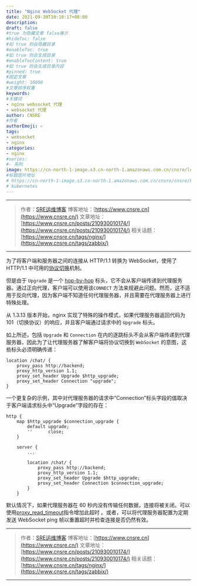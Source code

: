 ```yaml
---
title: "Nginx WebSocket 代理"
date: 2021-09-30T10:10:17+08:00
description: 
draft: false
#true 为隐藏文章 false展示
#hideToc: false
#如 true 则会隐藏目录
#enableToc: true
#如 true 则会生成目录
#enableTocContent: true
#如 true 则会生成目录内容
#pinned: true  
#固定文章
#weight: 10000
#文章排序权重
keywords:
#关键词
- nginx websocket 代理
- websocket 代理
author: CNSRE    
#作者
authorEmoji: ✍
tags:
- websocket
- nginx
categories:
- nginx
#series:
#- 系列
image: https://cn-north-1-image.s3.cn-north-1.amazonaws.com.cn/cnsre/logo/nginx.png
#标题图片地址
# https://cn-north-1-image.s3.cn-north-1.amazonaws.com.cn/cnsre/cnsre/kubernetes.png
# kubernetes
---
```


---
> 作者：[SRE运维博客](https://www.cnsre.cn/)
> 博客地址：[https://www.cnsre.cn](https://www.cnsre.cn/)
> 文章地址：[https://www.cnsre.cn/posts/210930010174/](https://www.cnsre.cn/posts/210930010174/)
> 相关话题：[https://www.cnsre.cn/tags/nginx/](https://www.cnsre.cn/tags/zabbix/)
---


为了将客户端和服务器之间的连接从 HTTP/1.1 转换为 WebSocket，使用了 HTTP/1.1 中可用的[协议切换](https://tools.ietf.org/html/rfc2616#section-14.42)机制。

但是由于 `Upgrade` 是一个 [hop-by-hop](https://tools.ietf.org/html/rfc2616#section-13.5.1) 标头，它不会从客户端传递到代理服务器。通过正向代理，客户端可以使用该`CONNECT` 方法来规避此问题。然而，这不适用于反向代理，因为客户端不知道任何代理服务器，并且需要在代理服务器上进行特殊处理。

从 1.3.13 版本开始，nginx 实现了特殊的操作模式，如果代理服务器返回代码为 101（切换协议）的响应，并且客户端通过请求中的 `Upgrade` 标头。

如上所述，包括 `Upgrade` 和 `Connection` 在内的逐跳标头不会从客户端传递到代理服务器，因此为了让代理服务器了解客户端将协议切换到 `WebSocket` 的意图，这些标头必须明确传递：

```shell
location /chat/ {
    proxy_pass http://backend;
    proxy_http_version 1.1;
    proxy_set_header Upgrade $http_upgrade;
    proxy_set_header Connection "upgrade";
}
```

一个更复杂的示例，其中对代理服务器的请求中“Connection”标头字段的值取决于客户端请求标头中“Upgrade”字段的存在：

```shell
http {
    map $http_upgrade $connection_upgrade {
        default upgrade;
        ''      close;
    }

    server {
        ...

        location /chat/ {
            proxy_pass http://backend;
            proxy_http_version 1.1;
            proxy_set_header Upgrade $http_upgrade;
            proxy_set_header Connection $connection_upgrade;
        }
    }
```



默认情况下，如果代理服务器在 60 秒内没有传输任何数据，连接将被关闭。可以使用[proxy_read_timeout](http://nginx.org/en/docs/http/ngx_http_proxy_module.html#proxy_read_timeout)指令增加此超时 。或者，可以将代理服务器配置为定期发送 WebSocket ping 帧以重置超时并检查连接是否仍然有效。

---
> 作者：[SRE运维博客](https://www.cnsre.cn/)
> 博客地址：[https://www.cnsre.cn](https://www.cnsre.cn/)
> 文章地址：[https://www.cnsre.cn/posts/210930010174/](https://www.cnsre.cn/posts/210930010174/)
> 相关话题：[https://www.cnsre.cn/tags/nginx/](https://www.cnsre.cn/tags/zabbix/)
---